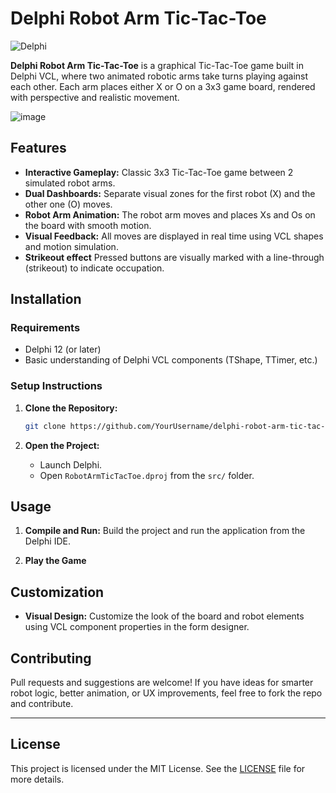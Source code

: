 
# Delphi Robot Arm Tic-Tac-Toe

![Delphi](https://img.shields.io/badge/Delphi-Embarcadero-red?style=flat-square)

**Delphi Robot Arm Tic-Tac-Toe** is a graphical Tic-Tac-Toe game built in Delphi VCL, where two animated robotic arms take turns playing against each other. Each arm places either X or O on a 3x3 game board, rendered with perspective and realistic movement.

![image](https://github.com/user-attachments/assets/6b303ff6-3801-4f50-9c57-6f498e948587)

## Features

* **Interactive Gameplay:** Classic 3x3 Tic-Tac-Toe game between 2 simulated robot arms.
* **Dual Dashboards:** Separate visual zones for the first robot (X) and the other one (O) moves.
* **Robot Arm Animation:** The robot arm moves and places Xs and Os on the board with smooth motion.
* **Visual Feedback:** All moves are displayed in real time using VCL shapes and motion simulation.
* **Strikeout effect** Pressed buttons are visually marked with a line-through (strikeout) to indicate occupation.

## Installation

### Requirements

* Delphi 12 (or later)
* Basic understanding of Delphi VCL components (TShape, TTimer, etc.)

### Setup Instructions

1. **Clone the Repository:**

   ```bash
   git clone https://github.com/YourUsername/delphi-robot-arm-tic-tac-toe.git
   ```
2. **Open the Project:**

   * Launch Delphi.
   * Open `RobotArmTicTacToe.dproj` from the `src/` folder.

## Usage

1. **Compile and Run:**
   Build the project and run the application from the Delphi IDE.

2. **Play the Game**

## Customization

* **Visual Design:**
  Customize the look of the board and robot elements using VCL component properties in the form designer.

## Contributing

Pull requests and suggestions are welcome! If you have ideas for smarter robot logic, better animation, or UX improvements, feel free to fork the repo and contribute.

---

## License

This project is licensed under the MIT License. See the [LICENSE](LICENSE) file for more details.

